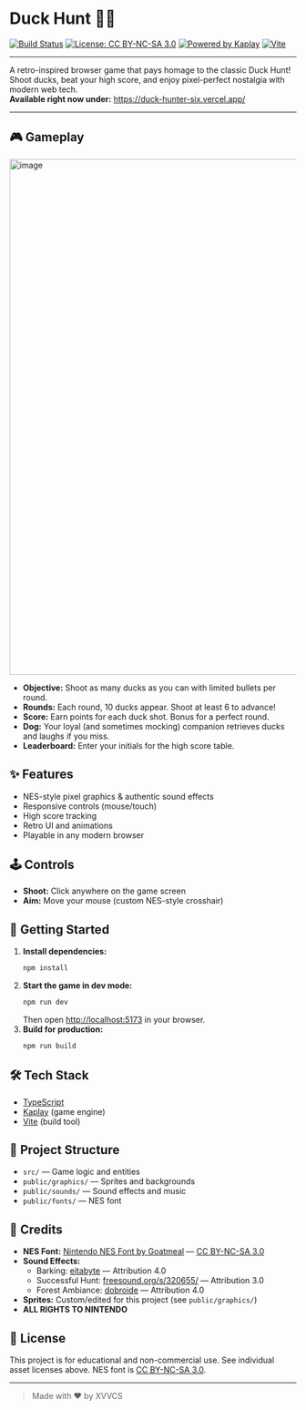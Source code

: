 # Duck Hunt 🎯🦆

[![Build Status](https://img.shields.io/badge/build-passing-brightgreen?style=flat-square)](https://github.com/your/repo/actions)
[![License: CC BY-NC-SA 3.0](https://img.shields.io/badge/license-CC--BY--NC--SA%203.0-lightgrey?style=flat-square)](http://creativecommons.org/licenses/by-nc-sa/3.0/)
[![Powered by Kaplay](https://img.shields.io/badge/engine-Kaplay-blueviolet?style=flat-square)](https://www.npmjs.com/package/kaplay)
[![Vite](https://img.shields.io/badge/bundler-vite-646cff?style=flat-square&logo=vite&logoColor=white)](https://vitejs.dev/)

---

A retro-inspired browser game that pays homage to the classic Duck Hunt! Shoot ducks, beat your high score, and enjoy pixel-perfect nostalgia with modern web tech.
<br>**Available right now under:** https://duck-hunter-six.vercel.app/

---

## 🎮 Gameplay
<img width="1068" height="906" alt="image" src="https://github.com/user-attachments/assets/e1e615da-3436-4240-9d06-5d464fb9e3ea" />

- **Objective:** Shoot as many ducks as you can with limited bullets per round.
- **Rounds:** Each round, 10 ducks appear. Shoot at least 6 to advance!
- **Score:** Earn points for each duck shot. Bonus for a perfect round.
- **Dog:** Your loyal (and sometimes mocking) companion retrieves ducks and laughs if you miss.
- **Leaderboard:** Enter your initials for the high score table.

## ✨ Features
- NES-style pixel graphics & authentic sound effects
- Responsive controls (mouse/touch)
- High score tracking
- Retro UI and animations
- Playable in any modern browser

## 🕹️ Controls
- **Shoot:** Click anywhere on the game screen
- **Aim:** Move your mouse (custom NES-style crosshair)

## 🚀 Getting Started

1. **Install dependencies:**
   ```bash
   npm install
   ```
2. **Start the game in dev mode:**
   ```bash
   npm run dev
   ```
   Then open [http://localhost:5173](http://localhost:5173) in your browser.
3. **Build for production:**
   ```bash
   npm run build
   ```

## 🛠️ Tech Stack
- [TypeScript](https://www.typescriptlang.org/)
- [Kaplay](https://www.npmjs.com/package/kaplay) (game engine)
- [Vite](https://vitejs.dev/) (build tool)

## 📁 Project Structure
- `src/` — Game logic and entities
- `public/graphics/` — Sprites and backgrounds
- `public/sounds/` — Sound effects and music
- `public/fonts/` — NES font

## 📝 Credits
- **NES Font:** [Nintendo NES Font by Goatmeal](https://fontstruct.com/fontstructions/show/406653) — [CC BY-NC-SA 3.0](http://creativecommons.org/licenses/by-nc-sa/3.0/)
- **Sound Effects:**
  - Barking: [eitabyte](https://freesound.org/s/448723/) — Attribution 4.0
  - Successful Hunt: [freesound.org/s/320655/](https://freesound.org/s/320655/) — Attribution 3.0
  - Forest Ambiance: [dobroide](https://freesound.org/s/421955/) — Attribution 4.0
- **Sprites:** Custom/edited for this project (see `public/graphics/`)
- **ALL RIGHTS TO NINTENDO**

## 📜 License
This project is for educational and non-commercial use. See individual asset licenses above. NES font is [CC BY-NC-SA 3.0](http://creativecommons.org/licenses/by-nc-sa/3.0/).

---

> Made with ❤️ by XVVCS
